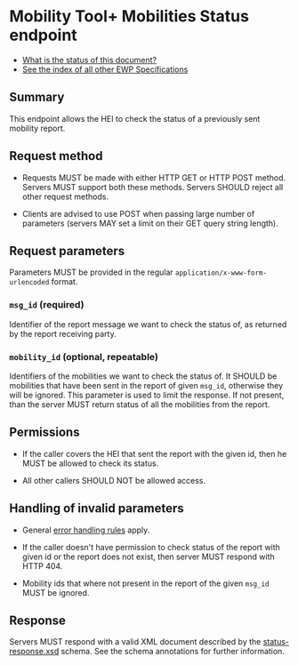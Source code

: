 Mobility Tool+ Mobilities Status endpoint
=========================================

* [What is the status of this document?][statuses]
* [See the index of all other EWP Specifications][develhub]


Summary
-------

This endpoint allows the HEI to check the status of a previously sent mobility report.


Request method
--------------

 * Requests MUST be made with either HTTP GET or HTTP POST method. Servers MUST
   support both these methods. Servers SHOULD reject all other request methods.

 * Clients are advised to use POST when passing large number of parameters
   (servers MAY set a limit on their GET query string length).


Request parameters
------------------

Parameters MUST be provided in the regular `application/x-www-form-urlencoded`
format.


### `msg_id` (required)

Identifier of the report message we want to check the status of, as returned by
the report receiving party.


### `mobility_id` (optional, repeatable)

Identifiers of the mobilities we want to check the status of. It SHOULD be mobilities
that have been sent in the report of given `msg_id`, otherwise they will be ignored.
This parameter is used to limit the response. If not present, than the server MUST
return status of all the mobilities from the report.


Permissions
-----------

 * If the caller covers the HEI that sent the report with the given id,
   then he MUST be allowed to check its status.

 * All other callers SHOULD NOT be allowed access.


Handling of invalid parameters
------------------------------

 * General [error handling rules][error-handling] apply.

 * If the caller doesn't have permission to check status of the report with given id
   or the report does not exist, then server MUST respond with HTTP 404.
   
 * Mobility ids that where not present in the report of the given `msg_id`
   MUST be ignored.


Response
--------

Servers MUST respond with a valid XML document described by the
[status-response.xsd](status-response.xsd) schema. See the schema annotations for
further information.


[develhub]: http://developers.erasmuswithoutpaper.eu/
[error-handling]: https://github.com/erasmus-without-paper/ewp-specs-architecture#error-handling
[statuses]: https://github.com/erasmus-without-paper/ewp-specs-management#statuses
